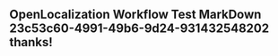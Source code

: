 <properties
ms.topic="hero-topic"
ms.test1="hero-topic"
ms.test2="test"/>

## OpenLocalization Workflow Test MarkDown 23c53c60-4991-49b6-9d24-931432548202 thanks!
